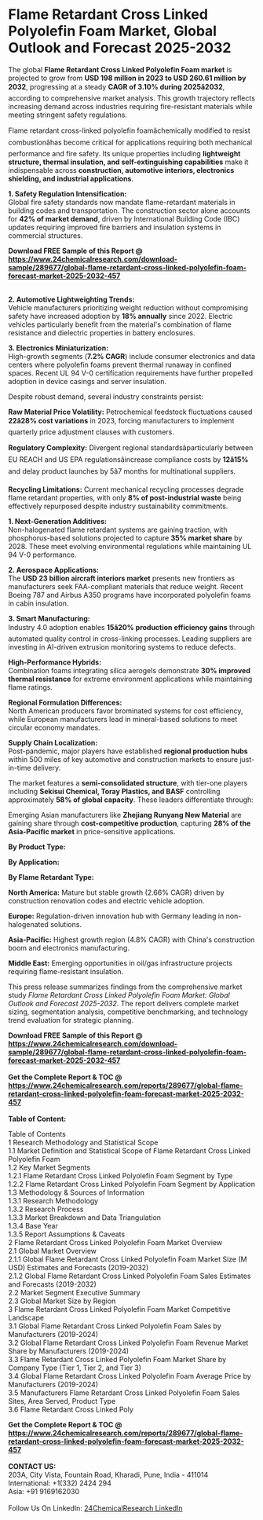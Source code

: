 <h1>Flame Retardant Cross Linked Polyolefin Foam Market, Global Outlook and Forecast 2025-2032</h1><p>The global <strong>Flame Retardant Cross Linked Polyolefin Foam market</strong> is projected to grow from <strong>USD 198 million in 2023 to USD 260.61 million by 2032</strong>, progressing at a steady <strong>CAGR of 3.10% during 2025â2032</strong>, according to comprehensive market analysis. This growth trajectory reflects increasing demand across industries requiring fire-resistant materials while meeting stringent safety regulations.</p><p>Flame retardant cross-linked polyolefin foamâchemically modified to resist combustionâhas become critical for applications requiring both mechanical performance and fire safety. Its unique properties including <strong>lightweight structure, thermal insulation, and self-extinguishing capabilities</strong> make it indispensable across <strong>construction, automotive interiors, electronics shielding, and industrial applications</strong>.</p><p><strong>1. Safety Regulation Intensification:</strong><br>
Global fire safety standards now mandate flame-retardant materials in building codes and transportation. The construction sector alone accounts for <strong>42% of market demand</strong>, driven by International Building Code (IBC) updates requiring improved fire barriers and insulation systems in commercial structures.</p><div><b>Download FREE Sample of this Report @ 
            <a href="https://www.24chemicalresearch.com/download-sample/289677/global-flame-retardant-cross-linked-polyolefin-foam-forecast-market-2025-2032-457">
            https://www.24chemicalresearch.com/download-sample/289677/global-flame-retardant-cross-linked-polyolefin-foam-forecast-market-2025-2032-457</a></b></div><br><p><strong>2. Automotive Lightweighting Trends:</strong><br>
Vehicle manufacturers prioritizing weight reduction without compromising safety have increased adoption by <strong>18% annually</strong> since 2022. Electric vehicles particularly benefit from the material's combination of flame resistance and dielectric properties in battery enclosures.</p><p><strong>3. Electronics Miniaturization:</strong><br>
High-growth segments (<strong>7.2% CAGR</strong>) include consumer electronics and data centers where polyolefin foams prevent thermal runaway in confined spaces. Recent UL 94 V-0 certification requirements have further propelled adoption in device casings and server insulation.</p><p>Despite robust demand, several industry constraints persist:</p><p><strong>Raw Material Price Volatility:</strong> Petrochemical feedstock fluctuations caused <strong>22â28% cost variations</strong> in 2023, forcing manufacturers to implement quarterly price adjustment clauses with customers.</p><p><strong>Regulatory Complexity:</strong> Divergent regional standardsâparticularly between EU REACH and US EPA regulationsâincrease compliance costs by <strong>12â15%</strong> and delay product launches by 5â7 months for multinational suppliers.</p><p><strong>Recycling Limitations:</strong> Current mechanical recycling processes degrade flame retardant properties, with only <strong>8% of post-industrial waste</strong> being effectively repurposed despite industry sustainability commitments.</p><p><strong>1. Next-Generation Additives:</strong><br>
Non-halogenated flame retardant systems are gaining traction, with phosphorus-based solutions projected to capture <strong>35% market share</strong> by 2028. These meet evolving environmental regulations while maintaining UL 94 V-0 performance.</p><p><strong>2. Aerospace Applications:</strong><br>
The <strong>USD 23 billion aircraft interiors market</strong> presents new frontiers as manufacturers seek FAA-compliant materials that reduce weight. Recent Boeing 787 and Airbus A350 programs have incorporated polyolefin foams in cabin insulation.</p><p><strong>3. Smart Manufacturing:</strong><br>
Industry 4.0 adoption enables <strong>15â20% production efficiency gains</strong> through automated quality control in cross-linking processes. Leading suppliers are investing in AI-driven extrusion monitoring systems to reduce defects.</p><p><strong>High-Performance Hybrids:</strong><br>
	Combination foams integrating silica aerogels demonstrate <strong>30% improved thermal resistance</strong> for extreme environment applications while maintaining flame ratings.</p><p><strong>Regional Formulation Differences:</strong><br>
	North American producers favor brominated systems for cost efficiency, while European manufacturers lead in mineral-based solutions to meet circular economy mandates.</p><p><strong>Supply Chain Localization:</strong><br>
	Post-pandemic, major players have established <strong>regional production hubs</strong> within 500 miles of key automotive and construction markets to ensure just-in-time delivery.</p><p>The market features a <strong>semi-consolidated structure</strong>, with tier-one players including <strong>Sekisui Chemical, Toray Plastics, and BASF</strong> controlling approximately <strong>58% of global capacity</strong>. These leaders differentiate through:</p><p>Emerging Asian manufacturers like <strong>Zhejiang Runyang New Material</strong> are gaining share through <strong>cost-competitive production</strong>, capturing <strong>28% of the Asia-Pacific market</strong> in price-sensitive applications.</p><p><strong>By Product Type:</strong></p><p><strong>By Application:</strong></p><p><strong>By Flame Retardant Type:</strong></p><p><strong>North America:</strong> Mature but stable growth (2.66% CAGR) driven by construction renovation codes and electric vehicle adoption.</p><p><strong>Europe:</strong> Regulation-driven innovation hub with Germany leading in non-halogenated solutions.</p><p><strong>Asia-Pacific:</strong> Highest growth region (4.8% CAGR) with China's construction boom and electronics manufacturing.</p><p><strong>Middle East:</strong> Emerging opportunities in oil/gas infrastructure projects requiring flame-resistant insulation.</p><p>This press release summarizes findings from the comprehensive market study <em>Flame Retardant Cross Linked Polyolefin Foam Market: Global Outlook and Forecast 2025-2032</em>. The report delivers complete market sizing, segmentation analysis, competitive benchmarking, and technology trend evaluation for strategic planning.</p><div><b>Download FREE Sample of this Report @ 
            <a href="https://www.24chemicalresearch.com/download-sample/289677/global-flame-retardant-cross-linked-polyolefin-foam-forecast-market-2025-2032-457">
            https://www.24chemicalresearch.com/download-sample/289677/global-flame-retardant-cross-linked-polyolefin-foam-forecast-market-2025-2032-457</a></b></div><br><div><b>Get the Complete Report & TOC @ 
            <a href="https://www.24chemicalresearch.com/reports/289677/global-flame-retardant-cross-linked-polyolefin-foam-forecast-market-2025-2032-457">
            https://www.24chemicalresearch.com/reports/289677/global-flame-retardant-cross-linked-polyolefin-foam-forecast-market-2025-2032-457</a></b></div><br>
            <b>Table of Content:</b><p>Table of Contents<br />
1 Research Methodology and Statistical Scope<br />
1.1 Market Definition and Statistical Scope of Flame Retardant Cross Linked Polyolefin Foam<br />
1.2 Key Market Segments<br />
1.2.1 Flame Retardant Cross Linked Polyolefin Foam Segment by Type<br />
1.2.2 Flame Retardant Cross Linked Polyolefin Foam Segment by Application<br />
1.3 Methodology & Sources of Information<br />
1.3.1 Research Methodology<br />
1.3.2 Research Process<br />
1.3.3 Market Breakdown and Data Triangulation<br />
1.3.4 Base Year<br />
1.3.5 Report Assumptions & Caveats<br />
2 Flame Retardant Cross Linked Polyolefin Foam Market Overview<br />
2.1 Global Market Overview<br />
2.1.1 Global Flame Retardant Cross Linked Polyolefin Foam Market Size (M USD) Estimates and Forecasts (2019-2032)<br />
2.1.2 Global Flame Retardant Cross Linked Polyolefin Foam Sales Estimates and Forecasts (2019-2032)<br />
2.2 Market Segment Executive Summary<br />
2.3 Global Market Size by Region<br />
3 Flame Retardant Cross Linked Polyolefin Foam Market Competitive Landscape<br />
3.1 Global Flame Retardant Cross Linked Polyolefin Foam Sales by Manufacturers (2019-2024)<br />
3.2 Global Flame Retardant Cross Linked Polyolefin Foam Revenue Market Share by Manufacturers (2019-2024)<br />
3.3 Flame Retardant Cross Linked Polyolefin Foam Market Share by Company Type (Tier 1, Tier 2, and Tier 3)<br />
3.4 Global Flame Retardant Cross Linked Polyolefin Foam Average Price by Manufacturers (2019-2024)<br />
3.5 Manufacturers Flame Retardant Cross Linked Polyolefin Foam Sales Sites, Area Served, Product Type<br />
3.6 Flame Retardant Cross Linked Poly</p><div><b>Get the Complete Report & TOC @ 
            <a href="https://www.24chemicalresearch.com/reports/289677/global-flame-retardant-cross-linked-polyolefin-foam-forecast-market-2025-2032-457">
            https://www.24chemicalresearch.com/reports/289677/global-flame-retardant-cross-linked-polyolefin-foam-forecast-market-2025-2032-457</a></b></div><br><b>CONTACT US:</b><br>
            203A, City Vista, Fountain Road, Kharadi, Pune, India - 411014<br>
            International: +1(332) 2424 294<br>
            Asia: +91 9169162030 <br><br>
            Follow Us On LinkedIn: <a href="https://www.linkedin.com/company/24chemicalresearch/">24ChemicalResearch LinkedIn</a>